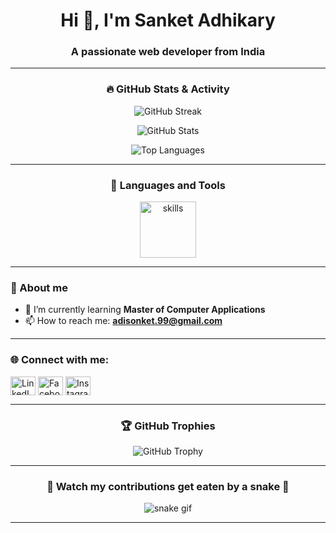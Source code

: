 <h1 align="center">Hi 👋, I'm Sanket Adhikary</h1>
<h3 align="center">A passionate web developer from India</h3>


---

<h3 align="center">🔥 GitHub Stats & Activity</h3>

<p align="center">
  <img src="https://github-readme-streak-stats.herokuapp.com/?user=adisonket&theme=dracula&hide_border=false" alt="GitHub Streak" />
</p>

<p align="center">
  <img src="https://github-readme-stats.vercel.app/api?username=adisonket&show_icons=true&theme=dracula&hide_border=false" alt="GitHub Stats" />
</p>

<p align="center">
  <img src="https://github-readme-stats.vercel.app/api/top-langs/?username=adisonket&layout=compact&theme=dracula&hide_border=false" alt="Top Languages" />
</p>

---

<h3 align="center">🚀 Languages and Tools</h3>

<div align="center">
  <img src="https://skillicons.dev/icons?i=html,css,js,react,nodejs,express,mongodb,mysql,java,python,php,bootstrap,tailwind,figma,cpp,c,laravel,oracle" height="90" alt="skills" />
</div>

---
### 📖 About me

- 🌱 I’m currently learning **Master of Computer Applications**
- 📫 How to reach me: **adisonket.99@gmail.com**

---

<h3 align="left">🌐 Connect with me:</h3>

<p align="left">
  <a href="https://linkedin.com/in/sanket-adhikary-020888253" target="blank"><img align="center" src="https://raw.githubusercontent.com/rahuldkjain/github-profile-readme-generator/master/src/images/icons/Social/linked-in-alt.svg" alt="LinkedIn" height="30" width="40" /></a>
  <a href="https://www.facebook.com/share/1apegg36ua/?mibextid=wwxifr" target="blank"><img align="center" src="https://raw.githubusercontent.com/rahuldkjain/github-profile-readme-generator/master/src/images/icons/Social/facebook.svg" alt="Facebook" height="30" width="40" /></a>
  <a href="https://www.instagram.com/sanket_adhikary?igsh=enrjn205bzvmdmx6&utm_source=qr" target="blank"><img align="center" src="https://raw.githubusercontent.com/rahuldkjain/github-profile-readme-generator/master/src/images/icons/Social/instagram.svg" alt="Instagram" height="30" width="40" /></a>
</p>

---

<h3 align="center">🏆 GitHub Trophies</h3>

<p align="center">
  <img src="https://github-profile-trophy.vercel.app/?username=adisonket&theme=dracula&column=6&margin-w=10&margin-h=10" alt="GitHub Trophy" />
</p>

---
<h3 align="center">🐍 Watch my contributions get eaten by a snake 🐍</h3>

<p align="center">
  <img src="https://github.com/adisonket/adisonket/raw/output/github-contribution-grid-snake.svg" alt="snake gif" />
</p>


---

